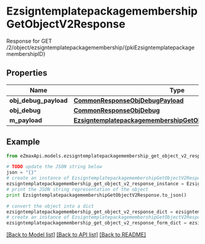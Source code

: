 # EzsigntemplatepackagemembershipGetObjectV2Response

Response for GET /2/object/ezsigntemplatepackagemembership/{pkiEzsigntemplatepackagemembershipID}

## Properties
Name | Type | Description | Notes
------------ | ------------- | ------------- | -------------
**obj_debug_payload** | [**CommonResponseObjDebugPayload**](CommonResponseObjDebugPayload.md) |  | 
**obj_debug** | [**CommonResponseObjDebug**](CommonResponseObjDebug.md) |  | [optional] 
**m_payload** | [**EzsigntemplatepackagemembershipGetObjectV2ResponseMPayload**](EzsigntemplatepackagemembershipGetObjectV2ResponseMPayload.md) |  | 

## Example

```python
from eZmaxApi.models.ezsigntemplatepackagemembership_get_object_v2_response import EzsigntemplatepackagemembershipGetObjectV2Response

# TODO update the JSON string below
json = "{}"
# create an instance of EzsigntemplatepackagemembershipGetObjectV2Response from a JSON string
ezsigntemplatepackagemembership_get_object_v2_response_instance = EzsigntemplatepackagemembershipGetObjectV2Response.from_json(json)
# print the JSON string representation of the object
print EzsigntemplatepackagemembershipGetObjectV2Response.to_json()

# convert the object into a dict
ezsigntemplatepackagemembership_get_object_v2_response_dict = ezsigntemplatepackagemembership_get_object_v2_response_instance.to_dict()
# create an instance of EzsigntemplatepackagemembershipGetObjectV2Response from a dict
ezsigntemplatepackagemembership_get_object_v2_response_form_dict = ezsigntemplatepackagemembership_get_object_v2_response.from_dict(ezsigntemplatepackagemembership_get_object_v2_response_dict)
```
[[Back to Model list]](../README.md#documentation-for-models) [[Back to API list]](../README.md#documentation-for-api-endpoints) [[Back to README]](../README.md)


